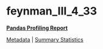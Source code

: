 # feynman_III_4_33

[**Pandas Profiling Report**](https://epistasislab.github.io/pmlb/profile/feynman_III_4_33.html)

[Metadata](metadata.yaml) | [Summary Statistics](summary_stats.tsv)

